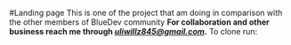 #Landing page
This is one of the project that am doing in comparison with the other members of BlueDev community
**For collaboration and other business reach me through *uliwillz845@gmail.com*.**
To clone run:
```git clone [https://github.com/Hiwson/Landing_page-.git](https://github.com/Hiwson/Landing_page-.git)